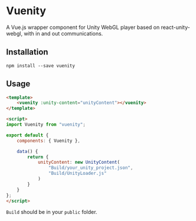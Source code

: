 # Vuenity

A Vue.js wrapper component for Unity WebGL player based on react-unity-webgl, with in and out communications.

## Installation

`npm install --save vuenity`

## Usage

```html
<template>
    <vuenity :unity-content="unityContent"></vuenity>
</template>

<script>
import Vuenity from "vuenity";

export default {
    components: { Vuenity },

    data() {
        return {
            unityContent: new UnityContent(
                "Build/your_unity_project.json",
                "Build/UnityLoader.js"
            )
        }
    }
};
</script>
```

`Build` should be in your `public` folder.